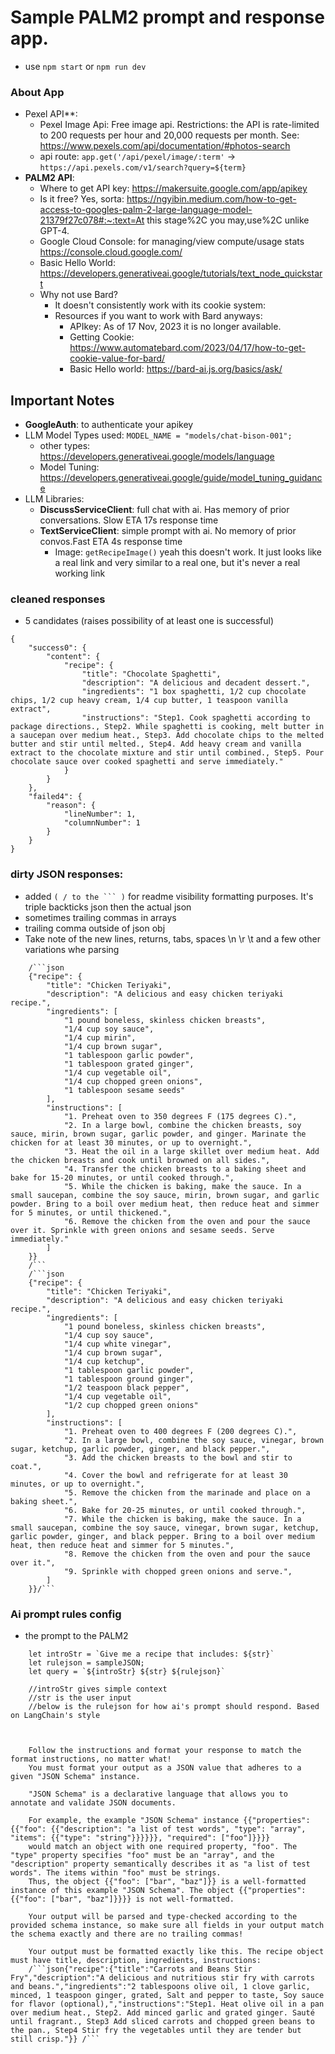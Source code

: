 # Sample PALM2 prompt and response app.
- use `npm start` or `npm run dev`

### About App
- Pexel API**: 
    - Pexel Image Api: Free image api. Restrictions: the API is rate-limited to 200 requests per hour and 20,000 requests per month. See: https://www.pexels.com/api/documentation/#photos-search
    - api route: `app.get('/api/pexel/image/:term'` -> `https://api.pexels.com/v1/search?query=${term}` 
- **PALM2 API**:
  - Where to get API key: https://makersuite.google.com/app/apikey 
  - Is it free? Yes, sorta: https://ngyibin.medium.com/how-to-get-access-to-googles-palm-2-large-language-model-21379f27c078#:~:text=At this stage%2C you may,use%2C unlike GPT-4. 
  - Google Cloud Console: for managing/view compute/usage stats https://console.cloud.google.com/ 
  - Basic Hello World: https://developers.generativeai.google/tutorials/text_node_quickstart 
  - Why not use Bard?
    - It doesn't consistently work with its cookie system: 
    - Resources if you want to work with Bard anyways: 
        - APIkey: As of 17 Nov, 2023 it is no longer available.
        - Getting Cookie: https://www.automatebard.com/2023/04/17/how-to-get-cookie-value-for-bard/ 
        - Basic Hello world: https://bard-ai.js.org/basics/ask/ 

## Important Notes
- **GoogleAuth**: to authenticate your apikey
- LLM Model Types used: `MODEL_NAME = "models/chat-bison-001";`
    - other types: https://developers.generativeai.google/models/language 
    - Model Tuning: https://developers.generativeai.google/guide/model_tuning_guidance
- LLM Libraries: 
    - **DiscussServiceClient**: full chat with ai. Has memory of prior conversations. Slow ETA 17s response time
    - **TextServiceClient**: simple prompt with ai. No memory of prior convos.Fast ETA 4s response time
        - Image: `getRecipeImage()` yeah this doesn't work. It just looks like a real link and very similar to a real one, but it's never a real working link 


### cleaned responses 
- 5 candidates (raises possibility of at least one is successful)

```
{
    "success0": {
        "content": {
            "recipe": {
                "title": "Chocolate Spaghetti",
                "description": "A delicious and decadent dessert.",
                "ingredients": "1 box spaghetti, 1/2 cup chocolate chips, 1/2 cup heavy cream, 1/4 cup butter, 1 teaspoon vanilla extract",
                "instructions": "Step1. Cook spaghetti according to package directions., Step2. While spaghetti is cooking, melt butter in a saucepan over medium heat., Step3. Add chocolate chips to the melted butter and stir until melted., Step4. Add heavy cream and vanilla extract to the chocolate mixture and stir until combined., Step5. Pour chocolate sauce over cooked spaghetti and serve immediately."
            }
        }
    },
    "failed4": {
        "reason": {
            "lineNumber": 1,
            "columnNumber": 1
        }
    }
}
```

### dirty JSON responses: 
- added `( / to the ``` )` for readme visibility formatting purposes. It's triple backticks json then the actual json
- sometimes trailing commas in arrays
- trailing comma outside of json obj 
- Take note of the new lines, returns, tabs, spaces \n \r \t and a few other variations whe parsing

```
    /```json
    {"recipe": {
        "title": "Chicken Teriyaki",
        "description": "A delicious and easy chicken teriyaki recipe.",
        "ingredients": [
            "1 pound boneless, skinless chicken breasts",
            "1/4 cup soy sauce",
            "1/4 cup mirin",
            "1/4 cup brown sugar",
            "1 tablespoon garlic powder",
            "1 tablespoon grated ginger",
            "1/4 cup vegetable oil",
            "1/4 cup chopped green onions",
            "1 tablespoon sesame seeds"
        ],
        "instructions": [
            "1. Preheat oven to 350 degrees F (175 degrees C).",
            "2. In a large bowl, combine the chicken breasts, soy sauce, mirin, brown sugar, garlic powder, and ginger. Marinate the chicken for at least 30 minutes, or up to overnight.",
            "3. Heat the oil in a large skillet over medium heat. Add the chicken breasts and cook until browned on all sides.",
            "4. Transfer the chicken breasts to a baking sheet and bake for 15-20 minutes, or until cooked through.",
            "5. While the chicken is baking, make the sauce. In a small saucepan, combine the soy sauce, mirin, brown sugar, and garlic powder. Bring to a boil over medium heat, then reduce heat and simmer for 5 minutes, or until thickened.",
            "6. Remove the chicken from the oven and pour the sauce over it. Sprinkle with green onions and sesame seeds. Serve immediately."
        ]
    }}
    /```
    /```json
    {"recipe": {
        "title": "Chicken Teriyaki",
        "description": "A delicious and easy chicken teriyaki recipe.",
        "ingredients": [
            "1 pound boneless, skinless chicken breasts",
            "1/4 cup soy sauce",
            "1/4 cup white vinegar",
            "1/4 cup brown sugar",
            "1/4 cup ketchup",
            "1 tablespoon garlic powder",
            "1 tablespoon ground ginger",
            "1/2 teaspoon black pepper",
            "1/4 cup vegetable oil",
            "1/2 cup chopped green onions"
        ],
        "instructions": [
            "1. Preheat oven to 400 degrees F (200 degrees C).",
            "2. In a large bowl, combine the soy sauce, vinegar, brown sugar, ketchup, garlic powder, ginger, and black pepper.",
            "3. Add the chicken breasts to the bowl and stir to coat.",
            "4. Cover the bowl and refrigerate for at least 30 minutes, or up to overnight.",
            "5. Remove the chicken from the marinade and place on a baking sheet.",
            "6. Bake for 20-25 minutes, or until cooked through.",
            "7. While the chicken is baking, make the sauce. In a small saucepan, combine the soy sauce, vinegar, brown sugar, ketchup, garlic powder, ginger, and black pepper. Bring to a boil over medium heat, then reduce heat and simmer for 5 minutes.",
            "8. Remove the chicken from the oven and pour the sauce over it.",
            "9. Sprinkle with chopped green onions and serve.",
        ]
    }}/```
```

### Ai prompt rules config
- the prompt to the PALM2 

``` 
    let introStr = `Give me a recipe that includes: ${str}`
    let rulejson = sampleJSON;
    let query = `${introStr} ${str} ${rulejson}`
    
    //introStr gives simple context
    //str is the user input
    //below is the rulejson for how ai's prompt should respond. Based on LangChain's style
    
    
    
    Follow the instructions and format your response to match the format instructions, no matter what!
    You must format your output as a JSON value that adheres to a given "JSON Schema" instance.
    
    "JSON Schema" is a declarative language that allows you to annotate and validate JSON documents.
    
    For example, the example "JSON Schema" instance {{"properties": {{"foo": {{"description": "a list of test words", "type": "array", "items": {{"type": "string"}}}}}}, "required": ["foo"]}}}}
    would match an object with one required property, "foo". The "type" property specifies "foo" must be an "array", and the "description" property semantically describes it as "a list of test words". The items within "foo" must be strings.
    Thus, the object {{"foo": ["bar", "baz"]}} is a well-formatted instance of this example "JSON Schema". The object {{"properties": {{"foo": ["bar", "baz"]}}}} is not well-formatted.
    
    Your output will be parsed and type-checked according to the provided schema instance, so make sure all fields in your output match the schema exactly and there are no trailing commas!
    
    Your output must be formatted exactly like this. The recipe object must have title, description, ingredients, instructions: 
    /```json{"recipe":{"title":"Carrots and Beans Stir Fry","description":"A delicious and nutritious stir fry with carrots and beans.","ingredients":"2 tablespoons olive oil, 1 clove garlic, minced, 1 teaspoon ginger, grated, Salt and pepper to taste, Soy sauce for flavor (optional),","instructions":"Step1. Heat olive oil in a pan over medium heat., Step2. Add minced garlic and grated ginger. Sauté until fragrant., Step3 Add sliced carrots and chopped green beans to the pan., Step4 Stir fry the vegetables until they are tender but still crisp."}} /```

```
